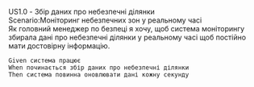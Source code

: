 US1.0 - Збір даних про небезпечні ділянки <br>
Scenario:Моніторинг небезпечних зон у реальному часі<br>
Як головний менеджер по безпеці я хочу, щоб система моніторингу збирала дані про небезпечні ділянки у реальному часі щоб постійно мати достовірну інформацію.<br>
```
Given система працює
When починається збір даних про небезпечні ділянки
Then система повинна оновлювати дані кожну секунду
```
